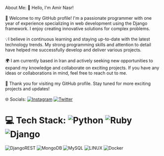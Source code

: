 About Me: 💎 Hello, I'm Amir Nasr!<br><br>🌟 Welcome to my GitHub profile! I'm a passionate programmer with one year of experience specializing in web development using the Django framework. I enjoy creating innovative solutions for complex problems.<br><br>
💡I believe in continuous learning and staying up-to-date with the latest technology trends. My strong programming skills and attention to detail have helped me successfully develop and deliver various projects.<br><br>🌍 I am currently based in Iran and
actively seeking new opportunities to expand my knowledge and collaborate on exciting projects. If you have any ideas or collaborations in mind, feel free to reach out to me.<br><br>🚀 Thank you for visiting my GitHub profile. Stay tuned for more exciting
projects and updates! <br><br>
🌐 Socials: [![Instagram](https://img.shields.io/badge/Instagram-%23E4405F.svg?logo=Instagram&logoColor=white)](https://instagram.com/Amiirud) [![Twitter](https://img.shields.io/badge/Twitter-%231DA1F2.svg?logo=Twitter&logoColor=white)](https://twitter.com/lAmirud)
# 💻 Tech Stack: ![Python](https://img.shields.io/badge/python-3670A0?style=for-the-badge&logo=python&logoColor=ffdd54) ![Ruby](https://img.shields.io/badge/ruby-%23CC342D.svg?style=for-the-badge&logo=ruby&logoColor=white) ![Django](https://img.shields.io/badge/django-%23092E20.svg?style=for-the-badge&logo=django&logoColor=white)
![DjangoREST](https://img.shields.io/badge/DJANGO-REST-ff1709?style=for-the-badge&logo=django&logoColor=white&color=ff1709&labelColor=gray) ![MongoDB](https://img.shields.io/badge/MongoDB-%234ea94b.svg?style=for-the-badge&logo=mongodb&logoColor=white)
![MySQL](https://img.shields.io/badge/mysql-%2300f.svg?style=for-the-badge&logo=mysql&logoColor=white) ![LINUX](https://img.shields.io/badge/Linux-FCC624?style=for-the-badge&logo=linux&logoColor=black) ![Docker](https://img.shields.io/badge/docker-%230db7ed.svg?style=for-the-badge&logo=docker&logoColor=white)
<br/>

